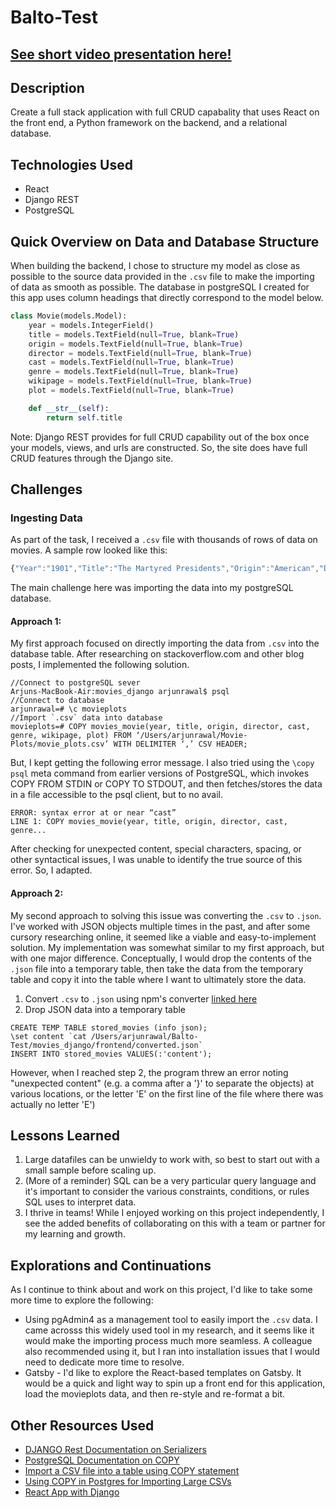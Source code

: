 # Balto-Test
## [See short video presentation here!](https://drive.google.com/file/d/1fjc6clHkOm80tfruoUem77PxAz4k13pO/view?usp=sharing)
## Description 
Create a full stack application with full CRUD capabality that uses React on the front end, a Python framework on the backend, and a relational database.

## Technologies Used
* React
* Django REST
* PostgreSQL

## Quick Overview on Data and Database Structure
When building the backend, I chose to structure my model as close as possible to the source data provided in the `.csv` file to make the importing of data as smooth as possible. 
The database in postgreSQL I created for this app uses column headings that directly correspond to the model below.
```python
class Movie(models.Model):
    year = models.IntegerField()
    title = models.TextField(null=True, blank=True)
    origin = models.TextField(null=True, blank=True)
    director = models.TextField(null=True, blank=True)
    cast = models.TextField(null=True, blank=True)
    genre = models.TextField(null=True, blank=True)
    wikipage = models.TextField(null=True, blank=True)
    plot = models.TextField(null=True, blank=True)

    def __str__(self):
        return self.title
 ```
 
 Note: Django REST provides for full CRUD capability out of the box once your models, views, and urls are constructed. So, the site does have full CRUD features through the Django site.

## Challenges
### Ingesting Data
As part of the task, I received a `.csv` file with thousands of rows of data on movies. A sample row looked like this:

```js
{"Year":"1901","Title":"The Martyred Presidents","Origin":"American","Director":"Unknown","Cast":"","Genre":"unknown","Wiki Page":"https://en.wikipedia.org/wiki/The_Martyred_Presidents","Plot":"The film, just over a minute long, is composed of two shots. In the first, a girl sits at the base of an altar or tomb, her face hidden from the camera. At the center of the altar, a viewing portal displays the portraits of three U.S. Presidents—Abraham Lincoln, James A. Garfield, and William McKinley—each victims of assassination.\r\nIn the second shot, which runs just over eight seconds long, an assassin kneels feet of Lady Justice."},
```
The main challenge here was importing the data into my postgreSQL database. 
#### Approach 1:
My first approach focused on directly importing the data from `.csv` into the database table. After researching on stackoverflow.com and other blog posts, I implemented the following solution.
```
//Connect to postgreSQL sever
Arjuns-MacBook-Air:movies_django arjunrawal$ psql  
//Connect to database
arjunrawal=# \c movieplots 
//Import `.csv` data into database
movieplots=# COPY movies_movie(year, title, origin, director, cast, genre, wikipage, plot) FROM ‘/Users/arjunrawal/Movie-Plots/movie_plots.csv’ WITH DELIMITER ‘,’ CSV HEADER;
```
But, I kept getting the following error message. I also tried using the `\copy` `psql` meta command from earlier versions of PostgreSQL, which invokes COPY FROM STDIN or COPY TO STDOUT, and then fetches/stores the data in a file accessible to the psql client, but to no avail.
```
ERROR: syntax error at or near “cast”
LINE 1: COPY movies_movie(year, title, origin, director, cast, genre...
```
After checking for unexpected content, special characters, spacing, or other syntactical issues, I was unable to identify the true source of this error. So, I adapted.

#### Approach 2:
My second approach to solving this issue was converting the `.csv` to `.json`. I've worked with JSON objects multiple times in the past, and after some cursory researching online, it seemed like a viable and easy-to-implement solution.
My implementation was somewhat similar to my first approach, but with one major difference. Conceptually, I would drop the contents of the `.json` file into a temporary table, then take the data from the temporary table and copy it into the table where I want to ultimately store the data.

1. Convert `.csv` to `.json` using npm's converter [linked here](https://www.npmjs.com/package/convert-csv-to-json)
2. Drop JSON data into a temporary table
```
CREATE TEMP TABLE stored_movies (info json);
\set content `cat /Users/arjunrawal/Balto-Test/movies_django/frontend/converted.json`
INSERT INTO stored_movies VALUES(:'content');
```
However, when I reached step 2, the program threw an error noting "unexpected content" (e.g. a comma after a '}' to separate the objects) at various locations, or the letter 'E' on the first line of the file where there was actually no letter 'E')

## Lessons Learned
1. Large datafiles can be unwieldy to work with, so best to start out with a small sample before scaling up.
2. (More of a reminder) SQL can be a very particular query language and it's important to consider the various constraints, conditions, or rules SQL uses to interpret data.
3. I thrive in teams! While I enjoyed working on this project independently, I see the added benefits of collaborating on this with a team or partner for my learning and growth. 

## Explorations and Continuations
As I continue to think about and work on this project, I'd like to take some more time to explore the following:
* Using pgAdmin4 as a management tool to easily import the `.csv` data. I came acrosss this widely used tool in my research, and it seems like it would make the importing process much more seamless. A colleague also recommended using it, but I ran into installation issues that I would need to dedicate more time to resolve.
* Gatsby - I'd like to explore the React-based templates on Gatsby. It would be a quick and light way to spin up a front end for this application, load the movieplots data, and then re-style and re-format a bit.


## Other Resources Used
- [DJANGO Rest Documentation on Serializers](https://www.django-rest-framework.org/api-guide/serializers/#modelserializer)
- [PostgreSQL Documentation on COPY](https://www.postgresql.org/docs/current/sql-copy.html)
- [Import a CSV file into a table using COPY statement](https://www.postgresqltutorial.com/import-csv-file-into-posgresql-table/)
- [Using COPY in Postgres for Importing Large CSVs](https://www.trineo.com/blog/2018/08/using-copy-in-postgres-for-importing-large-csvs)
- [React App with Django](https://www.valentinog.com/blog/drf/)
